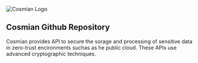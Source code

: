 ![Cosmian Logo](https://cosmian.com/wp-content/uploads/2022/10/Logo-2.svg)
## Cosmian Github Repository

Cosmian provides API to secure the sorage and processing of sensitive data in zero-trust encironments suchas as he public cloud. These APIs use advanced cryptographic techniques.


